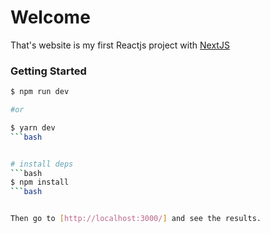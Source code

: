 # Welcome

That's website is my first Reactjs project with [NextJS](https://nextjs.org/)


### Getting Started

```bash
$ npm run dev 

#or 

$ yarn dev
```bash


# install deps
```bash
$ npm install
```bash


Then go to [http://localhost:3000/] and see the results.
